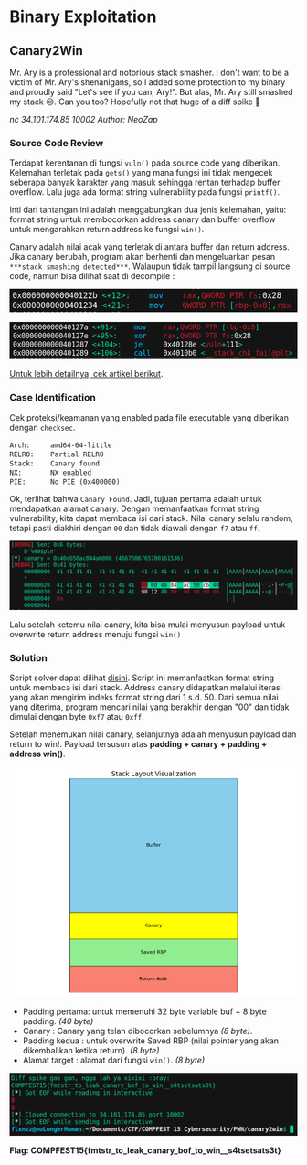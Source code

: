 ﻿# Binary Exploitation

## Canary2Win
Mr. Ary is a professional and notorious stack smasher. I don't want to be a victim of Mr. Ary's shenanigans, so I added some protection to my binary and proudly said "Let's see if you can, Ary!". But alas, Mr. Ary still smashed my stack 😔. Can you too? Hopefully not that huge of a diff spike 🙏 

*nc 34.101.174.85 10002 
Author: NeoZap*

### Source Code Review
Terdapat kerentanan di fungsi `vuln()` pada source code yang diberikan. Kelemahan terletak pada `gets()` yang mana fungsi ini tidak mengecek seberapa banyak karakter yang masuk sehingga rentan terhadap buffer overflow. Lalu juga ada format string vulnerability pada fungsi `printf()`.

Inti dari tantangan ini adalah menggabungkan dua jenis kelemahan, yaitu: format string untuk membocorkan address canary dan buffer overflow untuk mengarahkan return address ke fungsi `win()`.  

Canary adalah nilai acak yang terletak di antara buffer dan return address. Jika canary berubah, program akan berhenti dan mengeluarkan pesan `***stack smashing detected***`. Walaupun tidak tampil langsung di source code, namun bisa dilihat saat di decompile :

![canary1](images/canary1.png)

![canary2](images/canary2.png)

[Untuk lebih detailnya, cek artikel berikut](https://ir0nstone.gitbook.io/notes/types/stack/canaries).

### Case Identification
Cek proteksi/keamanan yang enabled pada file executable yang diberikan dengan `checksec`.

    Arch:     amd64-64-little
    RELRO:    Partial RELRO
    Stack:    Canary found
    NX:       NX enabled
    PIE:      No PIE (0x400000)
Ok, terlihat bahwa `Canary Found`. Jadi, tujuan pertama adalah untuk mendapatkan alamat canary. Dengan memanfaatkan format string vulnerability, kita dapat membaca isi dari stack. Nilai canary selalu random, tetapi pasti diakhiri dengan `00` dan tidak diawali dengan `f7` atau `ff`. 

![canary3](images/canary3.png)

Lalu setelah ketemu nilai canary, kita bisa mulai menyusun payload untuk overwrite return address menuju fungsi `win()`

### Solution
Script solver dapat dilihat [disini](PWN-canary2win/exploit.py). Script ini memanfaatkan format string untuk membaca isi dari stack. Address canary didapatkan melalui iterasi yang akan mengirim indeks format string dari 1 s.d. 50. Dari semua nilai yang diterima, program mencari nilai yang berakhir dengan "00" dan tidak dimulai dengan byte `0xf7` atau `0xff`.

Setelah menemukan nilai canary, selanjutnya adalah menyusun payload dan return to win!. Payload tersusun atas **padding + canary + padding + address win()**.

![stack-layout](images/stack-layout.png)

- Padding pertama: untuk memenuhi 32 byte variable buf + 8 byte padding. *(40 byte)*
- Canary : Canary yang telah dibocorkan sebelumnya *(8 byte)*.
- Padding kedua : untuk overwrite Saved RBP (nilai pointer yang akan dikembalikan ketika return).  *(8 byte)*
- Alamat target : alamat dari fungsi `win()`. *(8 byte)*

![flag](images/flag.png)

**Flag: COMPFEST15{fmtstr_to_leak_canary_bof_to_win__s4tsetsats3t}**


